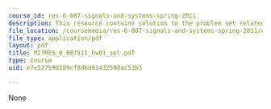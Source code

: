 ```yaml
---
course_id: res-6-007-signals-and-systems-spring-2011
description: This resource contains solution to the problem set related to introduction.
file_location: /coursemedia/res-6-007-signals-and-systems-spring-2011/e7e527598f89cf8dbd91432500ac53b3_MITRES_6_007S11_hw01_sol.pdf
file_type: application/pdf
layout: pdf
title: MITRES_6_007S11_hw01_sol.pdf
type: course
uid: e7e527598f89cf8dbd91432500ac53b3

---
```

None